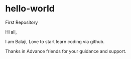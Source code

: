 # hello-world
First Repository

Hi all,
 
I am Balaji, Love to start learn coding via github.

Thanks in Advance friends for your guidance and support.
